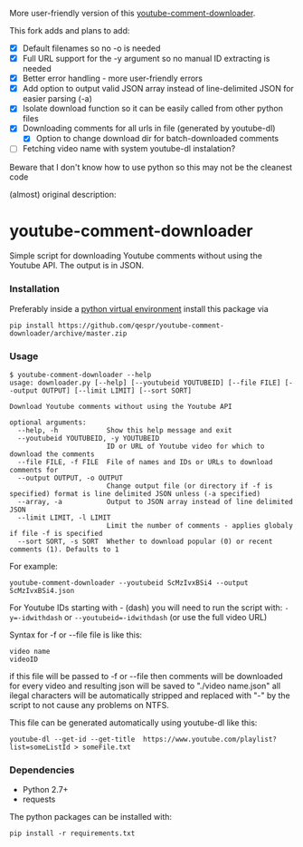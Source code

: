 More user-friendly version of this [youtube-comment-downloader](https://github.com/egbertbouman/youtube-comment-downloader). 

This fork adds and plans to add:

- [x] Default filenames so no -o is needed
- [x] Full URL support for the -y argument so no manual ID extracting is needed
- [x] Better error handling - more user-friendly errors
- [x] Add option to output valid JSON array instead of line-delimited JSON for easier parsing (-a)
- [x] Isolate download function so it can be easily called from other python files
- [x] Downloading comments for all urls in file (generated by youtube-dl)
  - [x] Option to change download dir for batch-downloaded comments
- [ ] Fetching video name with system youtube-dl instalation?

Beware that I don't know how to use python so this may not be the cleanest code

(almost) original description:

# youtube-comment-downloader

Simple script for downloading Youtube comments without using the Youtube API. The output is in JSON.

### Installation

Preferably inside a [python virtual environment](https://virtualenv.pypa.io/en/latest/) install this package via

```
pip install https://github.com/qespr/youtube-comment-downloader/archive/master.zip
```

### Usage

```
$ youtube-comment-downloader --help
usage: downloader.py [--help] [--youtubeid YOUTUBEID] [--file FILE] [--output OUTPUT] [--limit LIMIT] [--sort SORT]

Download Youtube comments without using the Youtube API

optional arguments:
  --help, -h            Show this help message and exit
  --youtubeid YOUTUBEID, -y YOUTUBEID
                        ID or URL of Youtube video for which to download the comments
  --file FILE, -f FILE  File of names and IDs or URLs to download comments for
  --output OUTPUT, -o OUTPUT
                        Change output file (or directory if -f is specified) format is line delimited JSON unless (-a specified)
  --array, -a           Output to JSON array instead of line delimited JSON
  --limit LIMIT, -l LIMIT
                        Limit the number of comments - applies globaly if file -f is specified
  --sort SORT, -s SORT  Whether to download popular (0) or recent comments (1). Defaults to 1
```

For example:

```
youtube-comment-downloader --youtubeid ScMzIvxBSi4 --output ScMzIvxBSi4.json
```

For Youtube IDs starting with - (dash) you will need to run the script with:
`-y=-idwithdash` or `--youtubeid=-idwithdash`
(or use the full video URL)

Syntax for -f or --file file is like this:

```
video name
videoID
```

if this file will be passed to -f or --file then comments will be downloaded for every video and resulting json will be saved to "./video name.json" all ilegal characters will
be automatically stripped and replaced with "-" by the script to not cause any problems on NTFS.

This file can be generated automatically using youtube-dl like this:

```youtube-dl --get-id --get-title  https://www.youtube.com/playlist?list=someListId > someFile.txt```

### Dependencies

* Python 2.7+
* requests

The python packages can be installed with:

    pip install -r requirements.txt
